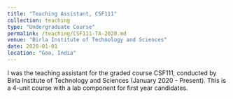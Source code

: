 ```yaml
---
title: "Teaching Assistant, CSF111"
collection: teaching
type: "Undergraduate Course"
permalink: /teaching/CSF111-TA-2020.md
venue: "Birla Institute of Technology and Sciences"
date: 2020-01-01
location: "Goa, India"
---
```

I was the teaching assistant for the graded course CSF111, conducted by Birla Institute of Technology and Sciences (January 2020 - Present). This is a 4-unit course with a lab component for first year candidates.
